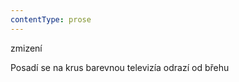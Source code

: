 ```yaml
---
contentType: prose
---
```


<section>

zmizení

Posadí se na krus barevnou televizía odrazí od břehu

</section>
